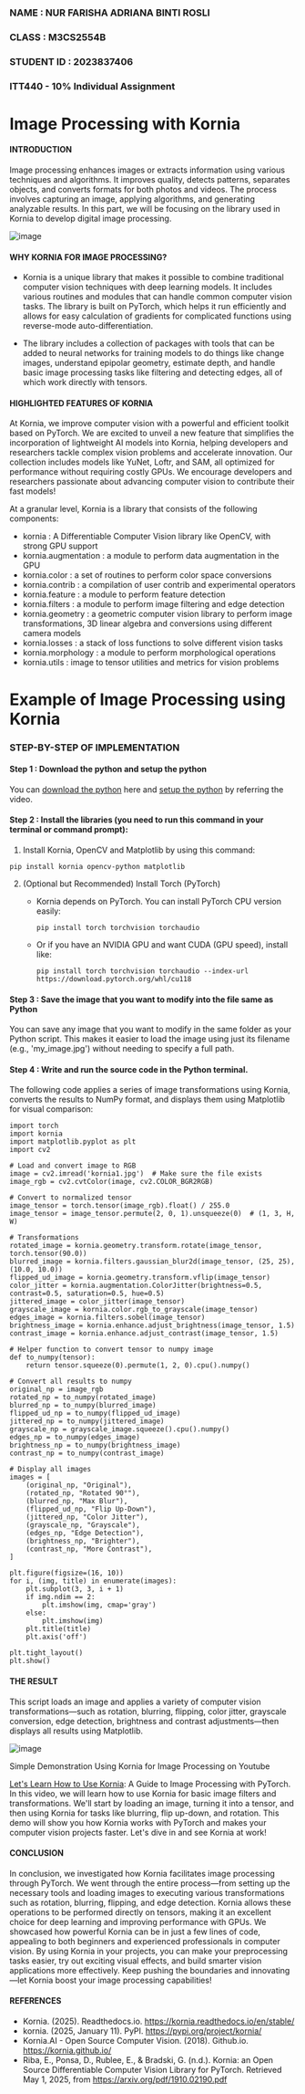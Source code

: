 ### NAME : NUR FARISHA ADRIANA BINTI ROSLI 
### CLASS : M3CS2554B
### STUDENT ID : 2023837406
### ITT440 - 10% Individual Assignment

# Image Processing with Kornia

#### INTRODUCTION 

Image processing enhances images or extracts information using various techniques and algorithms. It improves quality, detects patterns, separates objects, and converts formats for both photos and videos. The process involves capturing an image, applying algorithms, and generating analyzable results. In this part, we will be focusing on the library used in Kornia to develop digital image processing.

![image](https://github.com/user-attachments/assets/23b65d39-55cb-41e8-a976-6e4e34a9eab2)


#### WHY KORNIA FOR IMAGE PROCESSING?

- Kornia is a unique library that makes it possible to combine traditional computer vision techniques with deep learning models. It includes various routines and modules that can handle common computer vision tasks. The library is built on PyTorch, which helps it run efficiently and allows for easy calculation of gradients for complicated functions using reverse-mode auto-differentiation.

- The library includes a collection of packages with tools that can be added to neural networks for training models to do things like change images, understand epipolar geometry, estimate depth, and handle basic image processing tasks like filtering and detecting edges, all of which work directly with tensors.

#### HIGHLIGHTED FEATURES OF KORNIA

At Kornia, we improve computer vision with a powerful and efficient toolkit based on PyTorch. We are excited to unveil a new feature that simplifies the incorporation of lightweight AI models into Kornia, helping developers and researchers tackle complex vision problems and accelerate innovation. Our collection includes models like YuNet, Loftr, and SAM, all optimized for performance without requiring costly GPUs. We encourage developers and researchers passionate about advancing computer vision to contribute their fast models!

At a granular level, Kornia is a library that consists of the following components:

- kornia : A Differentiable Computer Vision library like OpenCV, with strong GPU support
- kornia.augmentation : a module to perform data augmentation in the GPU
- kornia.color : a set of routines to perform color space conversions
- kornia.contrib : a compilation of user contrib and experimental operators
- kornia.feature : a module to perform feature detection
- kornia.filters : a module to perform image filtering and edge detection
- kornia.geometry : a geometric computer vision library to perform image transformations, 3D linear algebra and conversions using different camera models
- kornia.losses : a stack of loss functions to solve different vision tasks
- kornia.morphology : a module to perform morphological operations
- kornia.utils : image to tensor utilities and metrics for vision problems

# Example of Image Processing using Kornia

### STEP-BY-STEP OF IMPLEMENTATION

#### Step 1 : Download the python and setup the python

You can [download the python](https://www.python.org/downloads/) here and [setup the python](https://youtu.be/C3bOxcILGu4?feature=shared) by referring the video.

#### Step 2 : Install the libraries (you need to run this command in your terminal or command prompt):

1. Install Kornia, OpenCV and Matplotlib by using this command:
```
pip install kornia opencv-python matplotlib 
```

2. (Optional but Recommended) Install Torch (PyTorch)
   
   - Kornia depends on PyTorch. You can install PyTorch CPU version easily:
     
     ```
     pip install torch torchvision torchaudio
     ```
   - Or if you have an NVIDIA GPU and want CUDA (GPU speed), install like:
     
     ```
     pip install torch torchvision torchaudio --index-url https://download.pytorch.org/whl/cu118
     ```

#### Step 3 : Save the image that you want to modify into the file same as Python

You can save any image that you want to modify in the same folder as your Python script. This makes it easier to load the image using just its filename (e.g., 'my_image.jpg') without needing to specify a full path. 

#### Step 4 : Write and run the source code in the Python terminal.

The following code applies a series of image transformations using Kornia, converts the results to NumPy format, and displays them using Matplotlib for visual comparison:

```
import torch
import kornia
import matplotlib.pyplot as plt
import cv2

# Load and convert image to RGB
image = cv2.imread('kornia1.jpg')  # Make sure the file exists
image_rgb = cv2.cvtColor(image, cv2.COLOR_BGR2RGB)

# Convert to normalized tensor
image_tensor = torch.tensor(image_rgb).float() / 255.0
image_tensor = image_tensor.permute(2, 0, 1).unsqueeze(0)  # (1, 3, H, W)

# Transformations
rotated_image = kornia.geometry.transform.rotate(image_tensor, torch.tensor(90.0))
blurred_image = kornia.filters.gaussian_blur2d(image_tensor, (25, 25), (10.0, 10.0))
flipped_ud_image = kornia.geometry.transform.vflip(image_tensor)
color_jitter = kornia.augmentation.ColorJitter(brightness=0.5, contrast=0.5, saturation=0.5, hue=0.5)
jittered_image = color_jitter(image_tensor)
grayscale_image = kornia.color.rgb_to_grayscale(image_tensor)
edges_image = kornia.filters.sobel(image_tensor)
brightness_image = kornia.enhance.adjust_brightness(image_tensor, 1.5)
contrast_image = kornia.enhance.adjust_contrast(image_tensor, 1.5)

# Helper function to convert tensor to numpy image
def to_numpy(tensor):
    return tensor.squeeze(0).permute(1, 2, 0).cpu().numpy()

# Convert all results to numpy
original_np = image_rgb
rotated_np = to_numpy(rotated_image)
blurred_np = to_numpy(blurred_image)
flipped_ud_np = to_numpy(flipped_ud_image)
jittered_np = to_numpy(jittered_image)
grayscale_np = grayscale_image.squeeze().cpu().numpy()
edges_np = to_numpy(edges_image)
brightness_np = to_numpy(brightness_image)
contrast_np = to_numpy(contrast_image)

# Display all images
images = [
    (original_np, "Original"),
    (rotated_np, "Rotated 90°"),
    (blurred_np, "Max Blur"),
    (flipped_ud_np, "Flip Up-Down"),
    (jittered_np, "Color Jitter"),
    (grayscale_np, "Grayscale"),
    (edges_np, "Edge Detection"),
    (brightness_np, "Brighter"),
    (contrast_np, "More Contrast"),
]

plt.figure(figsize=(16, 10))
for i, (img, title) in enumerate(images):
    plt.subplot(3, 3, i + 1)
    if img.ndim == 2:
        plt.imshow(img, cmap='gray')
    else:
        plt.imshow(img)
    plt.title(title)
    plt.axis('off')

plt.tight_layout()
plt.show()
```

#### THE RESULT

This script loads an image and applies a variety of computer vision transformations—such as rotation, blurring, flipping, color jitter, grayscale conversion, edge detection, brightness and contrast adjustments—then displays all results using Matplotlib.

![image](https://github.com/addff/2503-ITT440/blob/main/10%25%20Individual%20Assignment/M3CS2554B/NUR%20FARISHA%20ADRIANA%20BINTI%20ROSLI/Image%20Processing%20of%20%20Kornia.png)


Simple Demonstration Using Kornia for Image Processing on Youtube

[Let's Learn How to Use Kornia](https://youtu.be/x6MLgoBsRVY?si=-qhGe9CQCuU68C9W): A Guide to Image Processing with PyTorch. In this video, we will learn how to use Kornia for basic image filters and transformations. We'll start by loading an image, turning it into a tensor, and then using Kornia for tasks like blurring, flip up-down, and rotation. This demo will show you how Kornia works with PyTorch and makes your computer vision projects faster. Let's dive in and see Kornia at work!

#### CONCLUSION

In conclusion, we investigated how Kornia facilitates image processing through PyTorch. We went through the entire process—from setting up the necessary tools and loading images to executing various transformations such as rotation, blurring, flipping, and edge detection. Kornia allows these operations to be performed directly on tensors, making it an excellent choice for deep learning and improving performance with GPUs. We showcased how powerful Kornia can be in just a few lines of code, appealing to both beginners and experienced professionals in computer vision. By using Kornia in your projects, you can make your preprocessing tasks easier, try out exciting visual effects, and build smarter vision applications more effectively. Keep pushing the boundaries and innovating—let Kornia boost your image processing capabilities!

#### REFERENCES

- Kornia. (2025). Readthedocs.io. https://kornia.readthedocs.io/en/stable/
- kornia. (2025, January 11). PyPI. https://pypi.org/project/kornia/
- Kornia.AI - Open Source Computer Vision. (2018). Github.io. https://kornia.github.io/
- Riba, E., Ponsa, D., Rublee, E., & Bradski, G. (n.d.). Kornia: an Open Source Differentiable Computer Vision Library for PyTorch. Retrieved May 1, 2025, from https://arxiv.org/pdf/1910.02190.pdf
‌

‌



